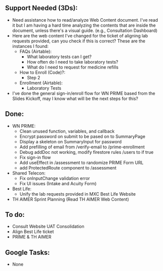 ## Support Needed (3Ds):
  - Need assistance how to read/analyze Web Content document. I've read it but I am having a hard time analyzing the contents that are inside the document, unless there's a visual guide. (e.g., Consultation Dashboard)
  - Here are the web content I've changed for the ticket of aligning lab requests provided, can you check if this is correct? These are the instances I found:
    - FAQs (Airtable):
      - What laboratory tests can I get?
      - How often do I need to take laboratory tests?
      - What do I need to request for medicine refills
    - How to Enroll (Code)?:
      - Step 2
    - Enrollment (Airtable):
      - Laboratory Tests
  - I've done the general sign-in/enroll flow for WN PRIME based from the Slides Kickoff, may I know what will be the next steps for this?
## Done:
  - WN PRIME:
    - Clean unused function, variables, and callback
    - Encrypt password on submit to be pased on to SummaryPage
    - Display a skeleton on SummaryInput for password
    - Add prefilling of email from /verify-email to /prime-enrollment
    - Debug addDoc not working, modify firestore rules /users to if true
    - Fix sign-in flow
    - Add useEffect in /assessment to randomize PRIME Form URL
    - add ProtectedRoute component to /assessment
  - Shared Telecon:
    - Fix onInputChange validation error
    - Fix UI issues (Intake and Acuity Form)
  - Best Life:
    - Unify the lab requests provided in MXC Best Life Website
  - TH AIMER Sprint Planning (Read TH AIMER Web Content)
## To do:
  - Consult Website UAT Consolidation
  - Align Best Life ticket
  - PRIME & TH AIMER
## Google Tasks:
  - None